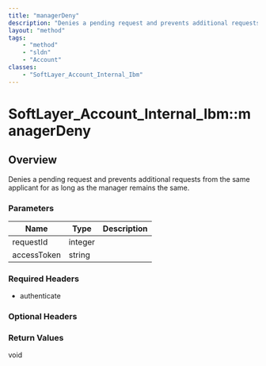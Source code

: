 ```yaml
---
title: "managerDeny"
description: "Denies a pending request and prevents additional requests from the same applicant for as long as the manager remains the... "
layout: "method"
tags:
    - "method"
    - "sldn"
    - "Account"
classes:
    - "SoftLayer_Account_Internal_Ibm"
---
```

# SoftLayer_Account_Internal_Ibm::managerDeny
## Overview 
Denies a pending request and prevents additional requests from the same applicant for as long as the manager remains the same. 

### Parameters 
|Name | Type | Description |
| --- | --- | --- |
|requestId| integer| |
|accessToken| string| |


### Required Headers
* authenticate

### Optional Headers

### Return Values
void
